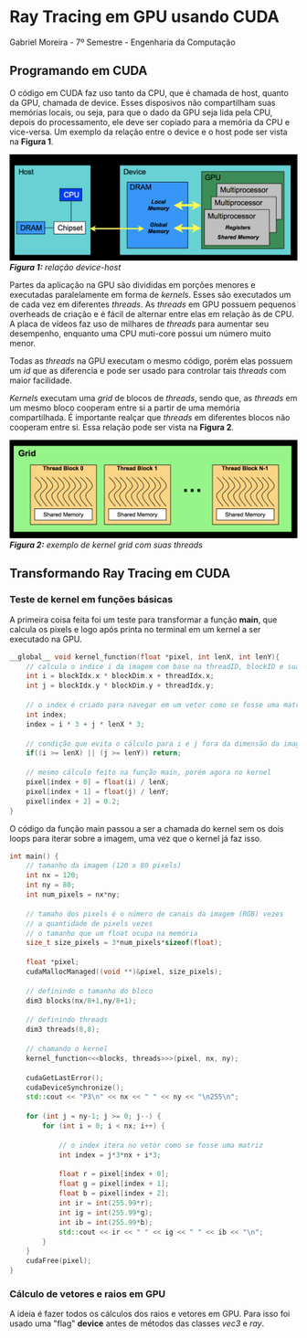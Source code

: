 # Ray Tracing em GPU usando CUDA
Gabriel Moreira - 7º Semestre - Engenharia da Computação

## Programando em CUDA

O código em CUDA faz uso tanto da CPU, que é chamada de host, quanto da GPU,
chamada de device. Esses disposivos não compartilham suas memórias locais, ou seja, para que o dado da GPU seja lida pela CPU, depois do processamento, ele deve ser copiado para a memória da CPU e vice-versa. Um exemplo da relação entre o device e o host pode ser vista na __Figura 1__.

![Kernel grid](device_host.png)
*__Figura 1:__ relação device-host*


Partes da aplicação na GPU são divididas em porções menores e executadas paralelamente em forma de _kernels_. Esses são executados um de cada vez em diferentes _threads_. As _threads_ em GPU possuem pequenos overheads de criação e é fácil de alternar entre elas em relação às de CPU. A placa de vídeos faz uso de milhares de _threads_ para aumentar seu desempenho, enquanto uma CPU muti-core possui um número muito menor.

Todas as _threads_ na GPU executam o mesmo código, porém elas possuem um _id_ que as diferencia e pode ser usado para controlar tais _threads_ com maior facilidade.

_Kernels_ executam uma _grid_ de blocos de _threads_, sendo que, as  _threads_ em um mesmo bloco cooperam entre si a partir de uma memória compartilhada. É importante realçar que _threads_ em diferentes blocos não cooperam entre si.
Essa relação pode ser vista na __Figura 2__.

![Kernel grid](kernel_grid.png)
*__Figura 2:__ exemplo de kernel grid com suas threads*

## Transformando Ray Tracing em CUDA

### Teste de kernel em funções básicas

A primeira coisa feita foi um teste para transformar a função __main__, que calcula os pixels e logo após printa no terminal em um kernel a ser executado na GPU.

```cpp
__global__ void kernel_function(float *pixel, int lenX, int lenY){
    // calcula o indice i da imagem com base na threadID, blockID e suas dimensões 
    int i = blockIdx.x * blockDim.x + threadIdx.x;
    int j = blockIdx.y * blockDim.y + threadIdx.y;

    // o index é criado para navegar em um vetor como se fosse uma matriz
    int index;
    index = i * 3 + j * lenX * 3;

    // condição que evita o cálculo para i e j fora da dimensão da imagem
    if((i >= lenX) || (j >= lenY)) return;

    // mesmo cálculo feito na função main, porém agora no kernel
    pixel[index + 0] = float(i) / lenX;
    pixel[index + 1] = float(j) / lenY;
    pixel[index + 2] = 0.2;
}
```

O código da função main passou a ser a chamada do kernel sem os dois loops para iterar sobre a imagem, uma vez que o kernel já faz isso.

```cpp
int main() {
    // tamanho da imagem (120 x 80 pixels)
    int nx = 120;
    int ny = 80;
    int num_pixels = nx*ny;

    // tamaho dos pixels é o número de canais da imagem (RGB) vezes
    // a quantidade de pixels vezes 
    // o tamanho que um float ocupa na memória
    size_t size_pixels = 3*num_pixels*sizeof(float);
    
    float *pixel;
    cudaMallocManaged((void **)&pixel, size_pixels);

    // definindo o tamanho do bloco
    dim3 blocks(nx/8+1,ny/8+1);

    // definindo threads
    dim3 threads(8,8);

    // chamando o kernel
    kernel_function<<<blocks, threads>>>(pixel, nx, ny);

    cudaGetLastError();
    cudaDeviceSynchronize();
    std::cout << "P3\n" << nx << " " << ny << "\n255\n";
    
    for (int j = ny-1; j >= 0; j--) {
        for (int i = 0; i < nx; i++) {

            // o index itera no vetor como se fosse uma matriz
            int index = j*3*nx + i*3;

            float r = pixel[index + 0];
            float g = pixel[index + 1];
            float b = pixel[index + 2];
            int ir = int(255.99*r); 
            int ig = int(255.99*g); 
            int ib = int(255.99*b); 
            std::cout << ir << " " << ig << " " << ib << "\n";
        }
    }
    cudaFree(pixel);
}
```

### Cálculo de vetores e raios em GPU

A ideia é fazer todos os cálculos dos raios e vetores em GPU. Para isso foi usado uma "flag" __device__ antes de métodos das classes _vec3_ e _ray_.
